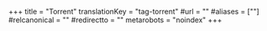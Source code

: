 +++
title = "Torrent"
translationKey = "tag-torrent"
#url = ""
#aliases = [""]
#relcanonical = ""
#redirectto = ""
metarobots = "noindex"
+++
